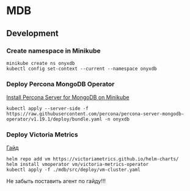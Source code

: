 # MDB

## Development

### Create namespace in Minikube

```shell
minikube create ns onyxdb
kubectl config set-context --current --namespace onyxdb
```

### Deploy Percona MongoDB Operator

[Install Percona Server for MongoDB on Minikube](https://docs.percona.com/percona-operator-for-mongodb/minikube.html)

```shell
kubectl apply --server-side -f https://raw.githubusercontent.com/percona/percona-server-mongodb-operator/v1.19.1/deploy/bundle.yaml -n onyxdb
```

### Deploy Victoria Metrics

[Гайд](https://docs.victoriametrics.com/guides/getting-started-with-vm-operator/#) 
```shell
helm repo add vm https://victoriametrics.github.io/helm-charts/
helm install vmoperator vm/victoria-metrics-operator
kubectl apply -f ./mdb/src/deploy/vm-cluster.yaml
```

Не забыть поставить агент по гайду!!!

